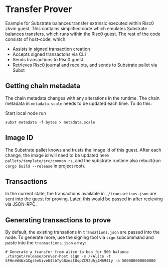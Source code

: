 # Transfer Prover
Example for Substrate balances transfer extrinsic executed within Risc0 zkvm guest. This contains simplified code which emulates Substrate balances transfers, which runs within the Risc0 guest. The rest of the code consists of host-code, which:
- Assists in signed transaction creation
- Accepts signed transactons via CLI
- Sends transactions to Risc0 guest
- Retrieves Risc0 journal and receipts, and sends to Substrate pallet via Subxt

## Getting chain metadata
The chain metadata changes with any alterations in the runtime. The chain metadata in `metadata.scale` needs to be updated each time. To do this:

Start local node
run
```shell
subxt metadata -f bytes > metadata.scale
```

## Image ID
The Substrate pallet knows and trusts the image id of this guest. After each change, the image id will need to be updated here `pallets/template/src/common.rs`, and the substrate runtime also rebuilt(run `cargo build --release` in project root). 

## Transactions
In the current state, the transactions available in `./transactions.json` are sent into the guest for proving. Later, this would be passed in after recieving via JSON-RPC.

## Generating transactions to prove
By default, the existing transations in `transations.json` are passed into the node. To generate more, use the signing tool via `sign` subcommand and paste into the `transactions.json` array:
```shell
# Generate a transfer from alice to bob for 500 balance
./target/release/prover-host sign -s //Alice -t 5FHneW46xGXgs5mUiveU4sbTyGBzmstUspZC92UhjJM694ty -a 500000000000000
```